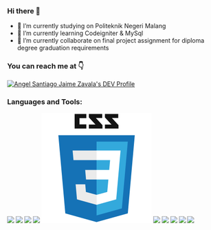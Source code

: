 ### Hi there 👋

- 🔭 I’m currently studying on Politeknik Negeri Malang
- 🌱 I’m currently learning Codeigniter & MySql
- 👯 I’m currently collaborate on final project assignment for diploma degree graduation requirements

### You can reach me at :point_down:

<p>
  <a href="https://www.linkedin.com/in/cahyaeka/">
    <img src="https://www.vectorlogo.zone/logos/linkedin/linkedin-icon.svg" alt="Angel Santiago Jaime Zavala's DEV Profile" height="30" width="30">
  </a>
</p>

### Languages and Tools:
<p>
  <img src="https://www.vectorlogo.zone/logos/visualstudio_code/visualstudio_code-icon.svg">
  <img src="https://github.com/detain/svg-logos/blob/master/svg/codeigniter.svg">
  <img src="https://github.com/leungwensen/svg-icon/blob/master/dist/svg/logos/xampp.svg">
  <img src="https://www.vectorlogo.zone/logos/mysql/mysql-ar21.svg">
  <img src="https://github.com/devicons/devicon/blob/master/icons/css3/css3-original-wordmark.svg">
  <img src="https://www.vectorlogo.zone/logos/php/php-ar21.svg">
  <img src="https://www.vectorlogo.zone/logos/w3_html5/w3_html5-icon.svg">
  <img src="https://www.vectorlogo.zone/logos/java/java-icon.svg">
  <img src="https://www.vectorlogo.zone/logos/github/github-tile.svg">
  <img src="https://www.vectorlogo.zone/logos/git-scm/git-scm-ar21.svg">
</p>

